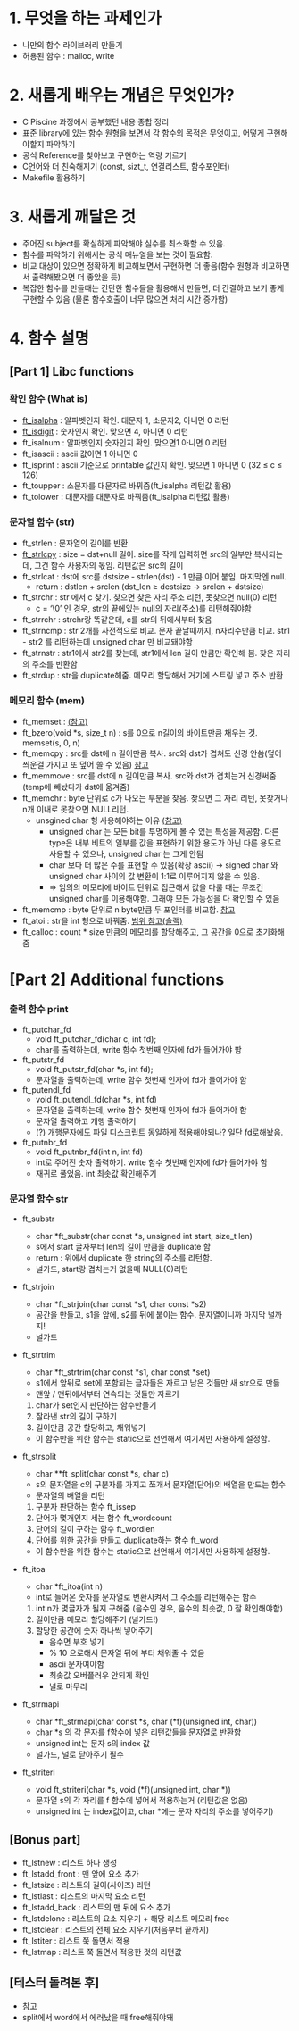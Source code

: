 # 1. 무엇을 하는 과제인가

- 나만의 함수 라이브러리 만들기
- 허용된 함수 : malloc, write


# 2. 새롭게 배우는 개념은 무엇인가?

- C Piscine 과정에서 공부했던 내용 종합 정리
- 표준 library에 있는 함수 원형을 보면서 각 함수의 목적은 무엇이고, 어떻게 구현해야할지 파악하기
- 공식 Reference를 찾아보고 구현하는 역량 기르기
- C언어와 더 친숙해지기 (const, sizt_t, 연결리스트, 함수포인터)
- Makefile 활용하기


# 3. 새롭게 깨달은 것

- 주어진 subject를 확실하게 파악해야 실수를 최소화할 수 있음.
- 함수를 파악하기 위해서는 공식 매뉴얼을 보는 것이 필요함.
- 비교 대상이 있으면 정확하게 비교해보면서 구현하면 더 좋음(함수 원형과 비교하면서 출력해봤으면 더 좋았을 듯)
- 복잡한 함수를 만들때는 간단한 함수들을 활용해서 만들면, 더 간결하고 보기 좋게 구현할 수 있음 (물론 함수호출이 너무 많으면 처리 시간 증가함)


# 4. 함수 설명

## [Part 1] Libc functions

### 확인 함수 (What is)

- [ft_isalpha](https://blockdmask.tistory.com/448) : 알파벳인지 확인. 대문자 1, 소문자2, 아니면 0 리턴
- [ft_isdigit](https://ya-ya.tistory.com/83) : 숫자인지 확인. 맞으면 4, 아니면 0 리턴
- ft_isalnum : 알파벳인지 숫자인지 확인. 맞으면1 아니면 0 리턴
- ft_isascii : ascii 값이면 1 아니면 0
- ft_isprint : ascii 기준으로 printable 값인지 확인. 맞으면 1 아니면 0 (32 ≤ c ≤ 126)
- ft_toupper : 소문자를 대문자로 바꿔줌(ft_isalpha 리턴값 활용)
- ft_tolower : 대문자를 대문자로 바꿔줌(ft_isalpha 리턴값 활용)

### 문자열 함수 (str)

- ft_strlen : 문자열의 길이를 반환
- [ft_strlcpy](https://velog.io/@meong9090/42seoul-strlcpy%EB%8A%94-%EC%96%B4%EB%96%A4-%ED%95%A8%EC%88%98%EC%9D%BC%EA%B9%8C) : size = dst+null 길이. size를 작게 입력하면 src의 일부만 복사되는데, 그건 함수 사용자의 몫임. 리턴값은 src의 길이
- ft_strlcat : dst에 src를 dstsize - strlen(dst) - 1 만큼 이어 붙임. 마지막엔 null.
    - return : dstlen + srclen (dst_len ≥ destsize → srclen + dstsize)
- ft_strchr : str 에서 c 찾기. 찾으면 찾은 자리 주소 리턴, 못찾으면 null(0) 리턴
    - c = ‘\0’ 인 경우, str의 끝에있는 null의 자리(주소)를 리턴해줘야함
- ft_strrchr : strchr랑 똑같은데, c를 str의 뒤에서부터 찾음
- ft_strncmp : str 2개를 사전적으로 비교. 문자 끝날때까지, n자리수만큼 비교. str1 - str2 를 리턴하는데 unsigned char 만 비교돼야함
- ft_strnstr : str1에서 str2를 찾는데, str1에서 len 길이 만큼만 확인해 봄. 찾은 자리의 주소를 반환함
- ft_strdup : str을 duplicate해줌. 메모리 할당해서 거기에 스트링 넣고 주소 반환

### 메모리 함수 (mem)

- ft_memset : [(참고)](https://www.notion.so/bfe0148fda4e49158b0229d7a88f9849)
- ft_bzero(void *s, size_t n) : s를 0으로 n길이의 바이트만큼 채우는 것. memset(s, 0, n)
- ft_memcpy : src를 dst에 n 길이만큼 복사. src와 dst가 겹쳐도 신경 안씀(덮어 씌운걸 가지고 또 덮어 쓸 수 있음) [참고](https://minsoftk.tistory.com/29)
- ft_memmove : src를 dst에 n 길이만큼 복사. src와 dst가 겹치는거 신경써줌(temp에 빼놨다가 dst에 옮겨줌)
- ft_memchr : byte 단위로 c가 나오는 부분을 찾음. 찾으면 그 자리 리턴, 못찾거나 n개 이내로 못찾으면 NULL리턴.
    - unsgined char 형 사용해야하는 이유 [(참고)](https://kldp.org/node/75686)
        - unsigned char 는 모든 bit를 투명하게 볼 수 있는 특성을 제공함. 다른 type은 내부 비트의 일부를 값을 표현하기 위한 용도가 아닌 다른 용도로 사용할 수 있으나, unsigned char 는 그게 안됨
        - char 보다 더 많은 수를 표현할 수 있음(확장 ascii) → signed char 와 unsigned char 사이의 값 변환이 1:1로 이루어지지 않을 수 있음.
        - ⇒ 임의의 메모리에 바이트 단위로 접근해서 값을 다룰 때는 무조건 unsigned char를 이용해야함. 그래야 모든 가능성을 다 확인할 수 있음
- ft_memcmp : byte 단위로 n byte만큼 두 포인터를 비교함. [참고](https://kirkim.github.io/c/2021/02/15/memcmp.html)
- ft_atoi : str을 int 형으로 바꿔줌. [범위 참고(슬랙)](https://42born2code.slack.com/archives/CU6MU5TB7/p1609838354265300)
- ft_calloc : count * size 만큼의 메모리를 할당해주고, 그 공간을 0으로 초기화해줌

# [Part 2] Additional functions

### 출력 함수 print

- ft_putchar_fd
    - void	ft_putchar_fd(char c, int fd);
    - char를 출력하는데, write 함수 첫번째 인자에 fd가 들어가야 함
- ft_putstr_fd
    - void	ft_putstr_fd(char *s, int fd);
    - 문자열을 출력하는데, write 함수 첫번째 인자에 fd가 들어가야 함
- ft_putendl_fd
    - void	ft_putendl_fd(char *s, int fd)
    - 문자열을 출력하는데, write 함수 첫번째 인자에 fd가 들어가야 함
    - 문자열 출력하고 개행 출력하기
    - (?) 개행문자에도 파일 디스크립트 동일하게 적용해야되나? 일단 fd로해놨음.
- ft_putnbr_fd
    - void	ft_putnbr_fd(int n, int fd)
    - int로 주어진 숫자 출력하기. write 함수 첫번째 인자에 fd가 들어가야 함
    - 재귀로 풀었음. int 최솟값 확인해주기

### 문자열 함수 str

- ft_substr
    - char	*ft_substr(char const *s, unsigned int start, size_t len)
    - s에서 start 글자부터 len의 길이 만큼을 duplicate 함
    - return : 위에서 duplicate 한 string의 주소를 리턴함.
    - 널가드, start랑 겹치는거 없을때 NULL(0)리턴
- ft_strjoin
    - char	*ft_strjoin(char const *s1, char const *s2)
    - 공간을 만들고, s1을 앞에, s2를 뒤에 붙이는 함수. 문자열이니까 마지막 널까지!
    - 널가드
- ft_strtrim
    - char	*ft_strtrim(char const *s1, char const *set)
    - s1에서 앞뒤로 set에 포함되는 글자들은 자르고 남은 것들만 새 str으로 만듦
    - 맨앞 / 맨뒤에서부터 연속되는 것들만 자르기
    1. char가 set인지 판단하는 함수만들기
    2. 잘라낸 str의 길이 구하기
    3. 길이만큼 공간 할당하고, 채워넣기
    - 이 함수만을 위한 함수는 static으로 선언해서 여기서만 사용하게 설정함.
- ft_strsplit
    - char	**ft_split(char const *s, char c)
    - s의 문자열을 c의 구분자를 가지고 쪼개서 문자열(단어)의 배열을 만드는 함수
    - 문자열의 배열을 리턴
    1. 구분자 판단하는 함수 ft_issep
    2. 단어가 몇개인지 세는 함수 ft_wordcount
    3. 단어의 길이 구하는 함수 ft_wordlen
    4. 단어를 위한 공간을 만들고 duplicate하는 함수 ft_word
    - 이 함수만을 위한 함수는 static으로 선언해서 여기서만 사용하게 설정함.
    
- ft_itoa
    - char	*ft_itoa(int n)
    - int로 들어온 숫자를 문자열로 변환시켜서 그 주소를 리턴해주는 함수
    1. int n가 몇글자가 될지 구해줌 (음수인 경우, 음수의 최솟값, 0 잘 확인해야함)
    2. 길이만큼 메모리 할당해주기 (널가드!)
    3. 할당한 공간에 숫자 하나씩 넣어주기 
        - 음수면 부호 넣기
        - % 10 으로해서 문자열 뒤에 부터 채워줄 수 있음
        - ascii 문자여야함
        - 최솟값 오버플러우 안되게 확인
        - 널로 마무리
- ft_strmapi
    - char	*ft_strmapi(char const *s, char (*f)(unsigned int, char))
    - char *s 의 각 문자를 f함수에 넣은 리턴값들을 문자열로 반환함
    - unsigned int는 문자 s의 index 값
    - 널가드, 널로 닫아주기 필수
- ft_striteri
    - void	ft_striteri(char *s, void (*f)(unsigned int, char *))
    - 문자열 s의 각 자리를 f 함수에 넣어서 적용하는거 (리턴값은 없음)
    - unsigned int 는 index값이고, char *에는 문자 자리의 주소를 넣어주기)

## [Bonus part]

- ft_lstnew : 리스트 하나 생성
- ft_lstadd_front : 맨 앞에 요소 추가
- ft_lstsize : 리스트의 길이(사이즈) 리턴
- ft_lstlast : 리스트의 마지막 요소 리턴
- ft_lstadd_back : 리스트의 맨 뒤에 요소 추가
- ft_lstdelone : 리스트의 요소 지우기 + 해당 리스트 메모리 free
- ft_lstclear : 리스트의 전체 요소 지우기(처음부터 끝까지)
- ft_lstiter : 리스트 쭉 돌면서 적용
- ft_lstmap : 리스트 쭉 돌면서 적용한 것의 리턴값

## [테스터 돌려본 후]

- [참고](https://42born2code.slack.com/archives/CU6MU5TB7/p1609842365301000)
- split에서 word에서 에러났을 때 free해줘야돼
